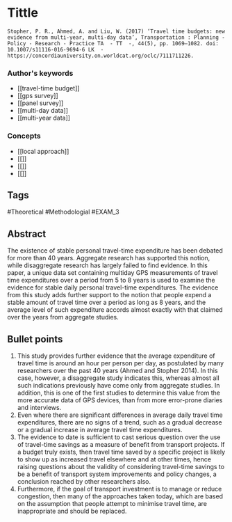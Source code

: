 # Tittle 
`Stopher, P. R., Ahmed, A. and Liu, W. (2017) ‘Travel time budgets: new evidence from multi-year, multi-day data’, Transportation : Planning - Policy - Research - Practice TA  - TT  -, 44(5), pp. 1069–1082. doi: 10.1007/s11116-016-9694-6 LK  - https://concordiauniversity.on.worldcat.org/oclc/7111711226.` 

### Author's keywords
- [[travel-time budget]]
- [[gps survey]]
- [[panel survey]]
- [[multi-day data]]
- [[multi-year data]]
### Concepts
- [[local approach]]
- [[]]
- [[]]
- [[]]
## Tags
#Theoretical #Methodologial #EXAM_3 

## Abstract
The existence of stable personal travel-time expenditure has been debated for more than 40 years. Aggregate research has supported this notion, while disaggregate research has largely failed to find evidence. In this paper, a unique data set containing multiday GPS measurements of travel time expenditures over a period from 5 to 8 years is used to examine the evidence for stable daily personal travel-time expenditures. The evidence from this study adds further support to the notion that people expend a stable amount of travel time over a period as long as 8 years, and the average level of such expenditure accords almost exactly with that claimed over the years from aggregate studies. 
## Bullet points
1. This study provides further evidence that the average expenditure of travel time is around an hour per person per day, as postulated by many researchers over the past 40 years (Ahmed and Stopher 2014). In this case, however, a disaggregate study indicates this, whereas almost all such indications previously have come only from aggregate studies. In addition, this is one of the first studies to determine this value from the more accurate data of GPS devices, than from more error-prone diaries and interviews.
2. Even where there are significant differences in average daily travel time expenditures, there are no signs of a trend, such as a gradual decrease or a gradual increase in average travel time expenditures.
3. The evidence to date is sufficient to cast serious question over the use of travel-time savings as a measure of benefit from transport projects. If a budget truly exists, then travel time saved by a specific project is likely to show up as increased travel elsewhere and at other times, hence raising questions about the validity of considering travel-time savings to be a benefit of transport system improvements and policy changes, a conclusion reached by other researchers also.
4. Furthermore, if the goal of transport investment is to manage or reduce congestion, then many of the approaches taken today, which are based on the assumption that people attempt to minimise travel time, are inappropriate and should be replaced.

